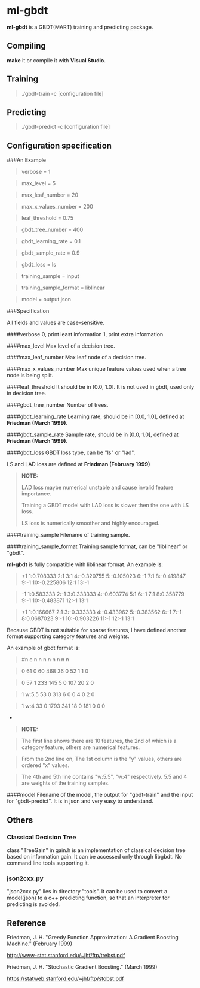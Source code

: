 ml-gbdt
=====================

**ml-gbdt** is a GBDT(MART) training and predicting package.

Compiling
---------
**make** it or compile it with **Visual Studio**.

Training
--------
>./gbdt-train -c [configuration file]

Predicting
--------
>./gbdt-predict -c [configuration file]

Configuration specification
---------------------------
###An Example

>verbose = 1

>max_level = 5

>max_leaf_number = 20

>max_x_values_number = 200

>leaf_threshold = 0.75

>gbdt_tree_number = 400

>gbdt_learning_rate = 0.1

>gbdt_sample_rate = 0.9

>gbdt_loss = ls

>training_sample = input

>training_sample_format = liblinear

>model = output.json

###Specification

All fields and values are case-sensitive.

####verbose
0, print least information
1, print extra information

####max_level
Max level of a decision tree.

####max_leaf_number
Max leaf node of a decision tree.

####max_x_values_number
Max unique feature values used when a tree node is being split.

####leaf_threshold
It should be in [0.0, 1.0]. It is not used in gbdt, used only in decision tree.

####gbdt_tree_number
Number of trees.

####gbdt_learning_rate
Learning rate, should be in [0.0, 1.0], defined at **Friedman (March 1999)**.

####gbdt_sample_rate
Sample rate, should be in [0.0, 1.0], defined at **Friedman (March 1999)**.

####gbdt_loss
GBDT loss type, can be "ls" or "lad".

LS and LAD loss are defined at **Friedman (February 1999)**

> **NOTE:**
>
> LAD loss maybe numerical unstable and cause invalid feature importance.
>
> Training a GBDT model with LAD loss is slower then the one with LS loss.
>
> LS loss is numerically smoother and highly encouraged.

####training_sample
Filename of training sample.

####training_sample_format
Training sample format, can be "liblinear" or "gbdt".

**ml-gbdt** is fully compatible with liblinear format. An example is:

>+1 1:0.708333 2:1 3:1 4:-0.320755 5:-0.105023 6:-1 7:1 8:-0.419847 9:-1 10:-0.225806 12:1 13:-1

>-1 1:0.583333 2:-1 3:0.333333 4:-0.603774 5:1 6:-1 7:1 8:0.358779 9:-1 10:-0.483871 12:-1 13:1

>+1 1:0.166667 2:1 3:-0.333333 4:-0.433962 5:-0.383562 6:-1 7:-1 8:0.0687023 9:-1 10:-0.903226 11:-1 12:-1 13:1

Because GBDT is not suitable for sparse features, I have defined another format supporting category features and weights.

An example of gbdt format is:

> \#n c n n n n n n n n

> 0 61 0 60 468 36 0 52 1 1 0

> 0 57 1 233 145 5 0 107 20 2 0

> 1 w:5.5 53 0 313 6 0 0 4 0 2 0

> 1 w:4 33 0 1793 341 18 0 181 0 0 0

-

> **NOTE:**

> The first line shows there are 10 features, the 2nd of which is a category feature, others are numerical features.

> From the 2nd line on, The 1st column is the "y" values, others are ordered "x" values.

> The 4th and 5th line contains "w:5.5", "w:4" respectively. 5.5 and 4 are weights of the training samples.


####model
Filename of the model, the output for "gbdt-train" and the input for "gbdt-predict".
It is in json and very easy to understand.

Others
-----
### Classical Decision Tree
class "TreeGain" in gain.h is an implementation of classical decision tree based on information gain.
It can be accessed only through libgbdt. No command line tools supporting it.

### json2cxx.py
"json2cxx.py" lies in directory "tools".
It can be used to convert a model(json) to a c++ predicting function, so that an interpreter for predicting is avoided.

Reference
---------
Friedman, J. H. "Greedy Function Approximation: A Gradient Boosting Machine." (February 1999)

http://www-stat.stanford.edu/~jhf/ftp/trebst.pdf

Friedman, J. H. "Stochastic Gradient Boosting." (March 1999)

https://statweb.stanford.edu/~jhf/ftp/stobst.pdf
